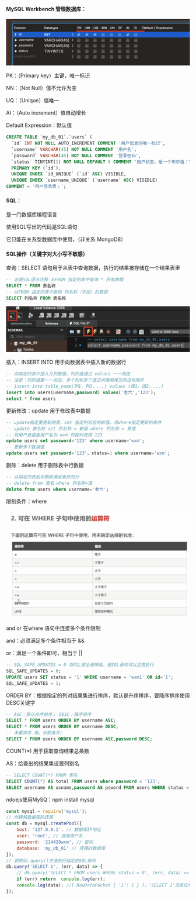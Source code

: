 #### MySQL Workbench 管理数据库：

<img src="PictureLibrary/image-20220414201658573.png" alt="image-20220414201658573" style="zoom:50%;" />

PK：（Primary key）主键，唯一标识

NN：（Not Null）值不允许为空

UQ：（Unique）值唯一

AI：（Auto increment）值自动增长

Default Expression：默认值

```sql
CREATE TABLE `my_db_01`.`users` (
  `id` INT NOT NULL AUTO_INCREMENT COMMENT '用户信息的唯一标识',
  `username` VARCHAR(45) NOT NULL COMMENT '用户名',
  `password` VARCHAR(45) NOT NULL COMMENT '登录密码',
  `status` TINYINT(1) NOT NULL DEFAULT 0 COMMENT '用户状态，是一个布尔值：TINYINT(1)；\n0：正常   1：禁用',
  PRIMARY KEY (`id`),
  UNIQUE INDEX `id_UNIQUE` (`id` ASC) VISIBLE,
  UNIQUE INDEX `username_UNIQUE` (`username` ASC) VISIBLE)
COMMENT = '用户信息表；';
```



#### SQL：

是一门数据库编程语言

使用SQL写出的代码是SQL语句

它只能在关系型数据库中使用，（非关系 MongoDB）



#### SQL操作（关键字对大小写不敏感）

查询：SELECT 语句用于从表中查询数据，执行的结果被存储在一个结果表里

```sql
-- 这是SQL语法注释 从FROM 指定的表中查询 * 所有数据
SELECT * FROM 表名称
-- 从FROM 指定的表中查询 列名称（字段）的数据
SELECT 列名称 FROM 表名称
```

<img src="PictureLibrary/image-20220414204432445.png" alt="image-20220414204432445" style="zoom:50%;" />



插入：INSERT INTO 用于向数据表中插入新的数据行

```sql
-- 向指定的表中插入几列数据，列的值通过 values 一一指定
-- 注意：列的值要一一对应，多个列和多个值之间使用英文的逗号隔开
-- insert into table_name(列1，列2，...) values (值1，值2，...)
insert into users(username,password) values('老六','123');
select * from users
```

更新修改：update 用于修改表中数据

```sql
-- update指定要更新的表，set 指定列对应的新值，用where指定更新的条件
-- update 表名称 set 列名称 = 新值 where 列名称 = 某值
-- 将用户表里面用户名为 wxm 的密码改成 123
update users set password='123' where username='wxm';
-- 更新多个数据值
update users set password='123'，status=1 where username='wxm';
```

删除：delete 用于删除表中行数据

```sql
-- 从指定的表名中删除满足条件的行
-- delete from 表名 where 列名称=值
delete from users where username='老六';
```

限制条件：where

<img src="PictureLibrary/image-20220414221738439.png" alt="image-20220414221738439" style="zoom:50%;" />

and  or 在where 语句中连接多个条件限制

and：必须满足多个条件相当于 &&

or：满足一个条件即可，相当于 || 

```sql
-- SQL_SAFE_UPDATES = 0 将SQL安全级降低，是SQL语句可以正常执行
SQL_SAFE_UPDATES = 0;
UPDATE users SET status = '1' WHERE username = 'wxm1' OR id='1';
SQL_SAFE_UPDATES = 1;
```

ORDER BY：根据指定的列对结果集进行排序，默认是升序排序，要降序排序使用 DESC关键字

```sql
-- ASC：默认升序排序； DESC：降序排序
SELECT * FROM users ORDER BY username ASC;
SELECT * FROM users ORDER BY username DESC;
-- 多重排序 用，分割条件;
SELECT * FROM users ORDER BY username ASC,password DESC;
```

COUNT(*) 用于获取查询结果总条数 

AS：给查出的结果集设置列别名

```sql
-- SELECT COUNT(*) FROM 表名
SELECT COUNT(*) AS total FROM users where password = '123';
SELECT username AS usname,password AS psword FROM users WHERE status = 0;
```



ndoejs使用MySQ：npm install mysql

```js
const mysql = require('mysql');
// 创建和数据库的连接
const db = mysql.createPool({
    host: '127.0.0.1', // 数据库IP地址
    user: 'root', // 连接用户名
    password: '214428wxm', // 密码
    datebase: 'my_db_01' // 连接的数据库
});
// 调用db.query()方法执行指定的SQL语句
db.query('SELECT 1', (err, data) => {
    // db.query('SELECT * FROM users WHERE status = 0', (err, data) => {
    if (err) return  console.log(err);
    console.log(data); //[ RowDataPacket { '1': 1 } ]，'SELECT 1'没有任何作用，只作为测试
});
```

